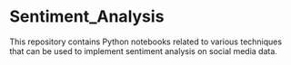 # Sentiment_Analysis
This repository contains Python notebooks related to various techniques that can be used to implement sentiment analysis on social media data.
